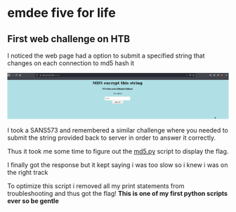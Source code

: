 # emdee five for life

## First web challenge on HTB

I noticed the web page had a option to submit a specified string that changes on each connection to md5 hash it

![alt text](images/webpage.png)

I took a SANS573 and remembered a similar challenge where you needed to submit the string provided back to server in order to answer it correctly.

Thus it took me some time to figure out the [md5.py](https://github.com/tehbooom/CTFs/blob/main/HTB/Challenges/emdee_five_for_life/md5.py) script to display the flag.

I finally got the response but it kept saying i was too slow so i knew i was on the right track

To optimize this script i removed all my print statements from troubleshooting and thus got the flag!
**This is one of my first python scripts ever so be gentle**
